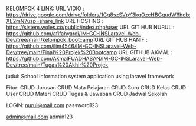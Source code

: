 KELOMPOK 4
LINK:
URL VIDIO		: https://drive.google.com/drive/folders/1Cg8szSVpY3kqOzcHBGqudW6heIxXE2mN?usp=share_link 
URL HOSTING		: https://sistem.woles.co/public/index.php/user 
URL GIT HUB NURUL	: https://github.com/afifahyardi/IM-GC-INSLaravel-Web-Dev/tree/main/kelompok_bootcamp 
URL GIT HUB HANIF	: https://github.com/ilim4546/IM-GC-INSLaravel-Web-Dev/tree/main/Final%20Projek%20Bootcamp 
URL GITHUB AKMAL	: https://github.com/AkmalFUADHASAN/IM-GC-INSLaravel-Web-Dev/tree/main/Tugas%20Akhir%20Projek 

judul: 
School information system application using laravel framework

Fitur:
CRUD Jurusan
CRUD Mata Pelajaran
CRUD Guru
CRUD Kelas
CRUD User
CRUD Materi
CRUD Tugas & Jawaban
CRUD Jadwal Sekolah

LOGIN:
nurul@mail.com
password123

admin@mail.com
admin123
